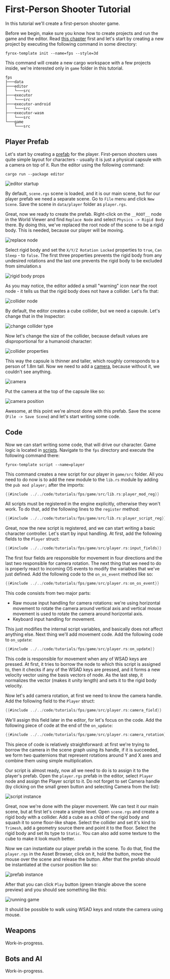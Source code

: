 # First-Person Shooter Tutorial

In this tutorial we'll create a first-person shooter game. 

Before we begin, make sure you know how to create projects and run the game and the editor. Read 
[this chapter](../../beginning/scripting.md) first and let's start by creating a new project by executing the following 
command in some directory:

```shell
fyrox-template init --name=fps --style=3d
```

This command will create a new cargo workspace with a few projects inside, we're interested only in `game` folder
in this tutorial.

```text
fps
├───data
├───editor
│   └───src
├───executor
│   └───src
├───executor-android
│   └───src
├───executor-wasm
│   └───src
└───game
    └───src
```

## Player Prefab

Let's start by creating a [prefab](../../scene/prefab.md) for the player. First-person shooters uses quite simple 
layout for characters - usually it is just a physical capsule with a camera on top of it. Run the editor using the 
following command:

```shell
cargo run --package editor
```

![editor startup](editor_1.png)

By default, `scene.rgs` scene is loaded, and it is our main scene, but for our player prefab we need a separate scene.
Go to `File` menu and click `New Scene`. Save the scene in `data/player` folder as `player.rgs`. 


Great, now we ready to create the prefab. Right-click on the `__ROOT__` node in the World Viewer and find `Replace Node` 
and select `Physics -> Rigid Body` there. By doing this, we've replaced the root node of the scene to be a rigid body. 
This is needed, because our player will be moving.

![replace node](editor_2.png)

Select rigid body and set the `X/Y/Z Rotation Locked` properties to `true`, `Can Sleep` - to `false`. The first three
properties prevents the rigid body from any undesired rotations and the last one prevents the rigid body to be excluded
from simulation.s

![rigid body props](rigid_body_props.png)

As you may notice, the editor added a small "warning" icon near the root node - it tells us that the rigid body does not
have a collider. Let's fix that:

![collider node](editor_3.png)

By default, the editor creates a cube collider, but we need a capsule. Let's change that in the Inspector:

![change collider type](editor_4.png)

Now let's change the size of the collider, because default values are disproportional for a humanoid character:

![collider properties](editor_5.png)

This way the capsule is thinner and taller, which roughly corresponds to a person of 1.8m tall. Now we need to add a 
[camera](../../scene/camera_node.md), because without it, we couldn't see anything. 

![camera](editor_6.png)

Put the camera at the top of the capsule like so:

![camera position](editor_7.png)

Awesome, at this point we're almost done with this prefab. Save the scene (`File -> Save Scene`) and let's start writing
some code.

## Code

Now we can start writing some code, that will drive our character. Game logic is located in [scripts](../../scripting/script.md).
Navigate to the `fps` directory and execute the following command there:

```shell
fyrox-template script --name=player
```

This command creates a new script for our player in `game/src` folder. All you need to do now is to add the new module
to the `lib.rs` module by adding the `pub mod player;` after the imports:

```rust
{{#include ../../code/tutorials/fps/game/src/lib.rs:player_mod_reg}}
```

All scripts must be registered in the engine explicitly, otherwise they won't work. To do that, add the following
lines to the `register` method:

```rust
{{#include ../../code/tutorials/fps/game/src/lib.rs:player_script_reg}}
```

Great, now the new script is registered, and we can start writing a basic character controller. Let's start by input
handling. At first, add the following fields to the `Player` struct:

```rust
{{#include ../../code/tutorials/fps/game/src/player.rs:input_fields}}
```

The first four fields are responsible for movement in four directions and the last two responsible for camera rotation.
The next thing that we need to do is properly react to incoming OS events to modify the variables that we've just 
defined. Add the following code to the `on_os_event` method like so:

```rust
{{#include ../../code/tutorials/fps/game/src/player.rs:on_os_event}}
```

This code consists from two major parts:

- Raw mouse input handling for camera rotations: we're using horizontal movement to rotate the camera around vertical
axis and vertical mouse movement is used to rotate the camera around horizontal axis.
- Keyboard input handling for movement.

This just modifies the internal script variables, and basically does not affect anything else. Next thing we'll add
movement code. Add the following code to `on_update`:

```rust
{{#include ../../code/tutorials/fps/game/src/player.rs:on_update}}
```

This code is responsible for movement when any of WSAD keys are pressed. At first, it tries to borrow the node to which
this script is assigned to, then it checks if any of the WSAD keys are pressed, and it forms a new velocity vector using
the basis vectors of node. As the last step, it normalizes the vector (makes it unity length) and sets it to the rigid
body velocity.

Now let's add camera rotation, at first we need to know the camera handle. Add the following field to the `Player` struct:

```rust
{{#include ../../code/tutorials/fps/game/src/player.rs:camera_field}}
```

We'll assign this field later in the editor, for let's focus on the code. Add the following piece of code at the end of
the `on_update`:

```rust
{{#include ../../code/tutorials/fps/game/src/player.rs:camera_rotation}}
```

This piece of code is relatively straightforward: at first we're trying to borrow the camera in the scene graph using 
its handle, if it is succeeded, we form two quaternions that represent rotations around Y and X axes and combine them 
using simple multiplication. 

Our script is almost ready, now all we need to do is to assign it to the player's prefab. Open the `player.rgs` prefab
in the editor, select `Player` node and assign the Player script to it. Do not forget to set Camera handle (by clicking
on the small green button and selecting Camera from the list):

![script instance](script_instance.png)

Great, now we're done with the player movement. We can test it our main scene, but at first let's create a simple level.
Open `scene.rgs` and create a rigid body with a collider. Add a cube as a child of the rigid body and squash it to some
floor-like shape. Select the collider and set it's kind to `Trimesh`, add a geometry source there and point it to the 
floor. Select the rigid body and set its type to `Static`. You can also add some texture to the cube to make it look
much better.

Now we can instantiate our player prefab in the scene. To do that, find the `player.rgs` in the Asset Browser, click
on it, hold the button, move the mouse over the scene and release the button. After that the prefab should be instantiated
at the cursor position like so:

![prefab instance](prefab_instance.png)

After that you can click `Play` button (green triangle above the scene preview) and you should see something like this:

![running game](running_game_1.png)

It should be possible to walk using WSAD keys and rotate the camera using mouse. 

## Weapons

Work-in-progress.

## Bots and AI

Work-in-progress.